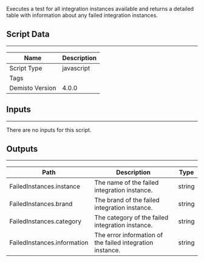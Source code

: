 Executes a test for all integration instances available and returns a detailed table with information about any failed integration instances.
## Script Data
---

| **Name** | **Description** |
| --- | --- |
| Script Type | javascript |
| Tags |  |
| Demisto Version | 4.0.0 |

## Inputs
---
There are no inputs for this script.

## Outputs
---

| **Path** | **Description** | **Type** |
| --- | --- | --- |
| FailedInstances.instance | The name of the failed integration instance. | string |
| FailedInstances.brand | The brand of the failed integration instance. | string |
| FailedInstances.category | The category of the failed integration instance. | string |
| FailedInstances.information | The error information of the failed integration instance. | string |
